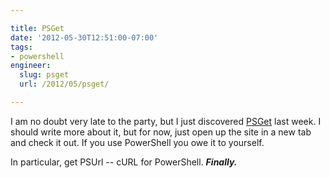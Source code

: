 ```yaml
---

title: PSGet
date: '2012-05-30T12:51:00-07:00'
tags:
- powershell
engineer:
  slug: psget
  url: /2012/05/psget/

---
```


I am no doubt very late to the party, but I just discovered [PSGet](http://psget.net/) last week. I should write more about it, but for now, just open up the site in a new tab and check it out. If you use PowerShell you owe it to yourself.

In particular, get PSUrl -- cURL for PowerShell. ***Finally.***
